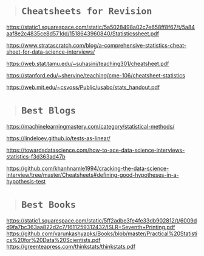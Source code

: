 > # `Cheatsheets for Revision`

https://static1.squarespace.com/static/5a5028498a02c7e658ff8f67/t/5a84aaf8e2c4835ce8d571dd/1518643960840/Statisticssheet.pdf

https://www.stratascratch.com/blog/a-comprehensive-statistics-cheat-sheet-for-data-science-interviews/

https://web.stat.tamu.edu/~suhasini/teaching301/cheatsheet.pdf

https://stanford.edu/~shervine/teaching/cme-106/cheatsheet-statistics

https://web.mit.edu/~csvoss/Public/usabo/stats_handout.pdf


> # `Best Blogs`

https://machinelearningmastery.com/category/statistical-methods/

https://lindeloev.github.io/tests-as-linear/

https://towardsdatascience.com/how-to-ace-data-science-interviews-statistics-f3d363ad47b

https://github.com/khanhnamle1994/cracking-the-data-science-interview/tree/master/Cheatsheets#defining-good-hypotheses-in-a-hypothesis-test


> # `Best Books`

https://static1.squarespace.com/static/5ff2adbe3fe4fe33db902812/t/6009dd9fa7bc363aa822d2c7/1611259312432/ISLR+Seventh+Printing.pdf
https://github.com/varunkashyapks/Books/blob/master/Practical%20Statistics%20for%20Data%20Scientists.pdf
https://greenteapress.com/thinkstats/thinkstats.pdf
